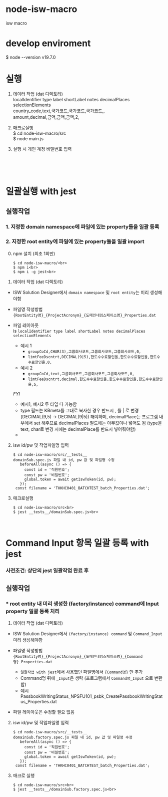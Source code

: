 # node-isw-macro
isw macro


# develop enviroment
$ node --version
v19.7.0

# 실행
1. 데이터 작업 (dat 디렉토리)<br>
localIdentifier	type	label	shortLabel	notes	decimalPlaces	selectionElements<br>
country_code,text,국가코드,국가코드,국가코드,,<br>
amount,decimal,금액,금액,금액,2,<br>

2. 매크로실행<br>
$ cd node-isw-macro/src<br>
$ node main.js<br>

3. 실행 시 개인 계정 비밀번호 입력

<br><br><br>

# 일괄실행 with jest
## 실행작업
### 1. 지정한 domain namespace에 파일에 있는 property들을 일괄 등록
### 2. 지정한 root entity에 파일에 있는 property들을 일괄 import
0. npm 설치 (최초 1회만)<br>
    ```
    $ cd node-isw-macro/<br>
    $ npm i<br>
    $ npm i -g jest<br>
    ```

1. 데이터 작업 (dat 디렉토리)<br>
  * ISW Solution Designer에서 `domain namespace` 및 `root entity`는 미리 생성해야함
  * 파일명 작성방법<br>
    `{RootEntity명}_{ProjectAcronym}_{도메인네임스페이스명}_Properties.dat`<br>

  * 파일 레이아웃<br>is
  `localIdentifier type label shortLabel notes decimalPlaces selectionElements`<br>
    - 예시 1<br>
      - `groupCoCd,CHAR(3),그룹회사코드,그룹회사코드,그룹회사코드,0, `
      - `limtFeeDscntrt,DECIMAL(9|5),한도수수료할인율,한도수수료할인율,한도수수료할인율,0, `
    - 예시 2<br>
      - `groupCoCd,text,그룹회사코드,그룹회사코드,그룹회사코드,0, `
      - `limtFeeDscntrt,decimal,한도수수료할인율,한도수수료할인율,한도수수료할인율,5, `

    *FYI*<br>
      - 예시1, 예시2 두 타입 다 가능함
      - type 필드는 KBmeta를 그대로 복사한 경우 반드시 , 를 | 로 변경 (DECIMAL(9,5) -> DECIMAL(9|5)) 해야하며, decimalPlace는 프로그램 내부에서 set 해주므로 decimalPlaces 필드에는 아무값이나 넣어도 됨 (type을 text, char로 변경 시에는 decimalPlace를 반드시 넣어줘야함)
      - 

2. isw id/pw 및 작업파일명 입력
   ```
   $ cd node-isw-macro/src/__tests__
   domainSub.spec.js 파일 내 id, pw 값 및 파일명 수정
      beforeAll(async () => {
        const id = '직원번호';
        const pw = '비밀번호';
        global.token = await getIswToken(id, pw);
      });
    const filename = 'THKHC0401_BATCHTEST_batch_Properties.dat';
   ```
   
3. 매크로실행<br>
    ```
    $ cd node-isw-macro/src<br>
    $ jest __tests__/domainSub.spec.js<br>
    ```
<br>

# Command Input 항목 일괄 등록 with jest
### 사전조건: 상단의 jest 일괄작업 완료 후
## 실행작업
### * root entity 내 미리 생성한 (factory/instance) command에 Input property 일괄 등록 처리

1. 데이터 작업 (dat 디렉토리)<br>
  - ISW Solution Designer에서 `(factory/instance) command` 및 `Command_Input` 미리 생성해야함
  - 파일명 작성방법<br>
    `{RootEntity명}_{ProjectAcronym}_{도메인네임스페이스명}_{Command명}_Properties.dat`<br>
    - `일괄작업 with jest`에서 사용했던 파일명에서 `{Command명}` 만 추가
    - Command명 뒤에 `_Input`은 생략 (프로그램에서 `Command명_Input` 으로 변환함)
    - 예시 PassbookWritingStatus_NPSFU101_psbk_CreatePassbookWritingStatus_Properties.dat

  - 파일 레이아웃은 수정할 필요 없음<br>

2. isw id/pw 및 작업파일명 입력
   ```
   $ cd node-isw-macro/src/__tests__
   domainSub.factory.spec.js 파일 내 id, pw 값 및 파일명 수정
      beforeAll(async () => {
        const id = '직원번호';
        const pw = '비밀번호';
        global.token = await getIswToken(id, pw);
      });
    const filename = 'THKHC0401_BATCHTEST_batch_Properties.dat';
   ```

3. 매크로 실행
    ```
    $ cd node-isw-macro/src<br>
    $ jest __tests__/domainSub.factory.spec.js<br>
    ```
